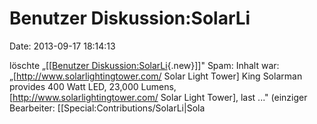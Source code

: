 Benutzer Diskussion:SolarLi
===========================

Date: 2013-09-17 18:14:13

löschte „\[\[[Benutzer
Diskussion:SolarLi](http://www.yacy-websuche.de/wiki/index.php?title=Benutzer_Diskussion:SolarLi&action=edit&redlink=1 "Benutzer Diskussion:SolarLi (Seite nicht vorhanden)"){.new}\]\]"
Spam: Inhalt war: „\[http://www.solarlightingtower.com/ Solar Light
Tower\] King Solarman provides 400 Watt LED, 23,000 Lumens,
\[http://www.solarlightingtower.com/ Solar Light Tower\], last ..."
(einziger Bearbeiter: \[\[Special:Contributions/SolarLi\|Sola
